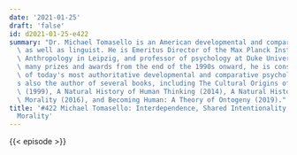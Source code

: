```yaml
---
date: '2021-01-25'
draft: 'false'
id: d2021-01-25-e422
summary: "Dr. Michael Tomasello is an American developmental and comparative psychologist,\
  \ as well as linguist. He is Emeritus Director of the Max Planck Institute for Evolutionary\
  \ Anthropology in Leipzig, and professor of psychology at Duke University. Earning\
  \ many prizes and awards from the end of the 1990s onward, he is considered one\
  \ of today's most authoritative developmental and comparative psychologists. He\u2019\
  s also the author of several books, including The Cultural Origins of Human Cognition\
  \ (1999), A Natural History of Human Thinking (2014), A Natural History of Human\
  \ Morality (2016), and Becoming Human: A Theory of Ontogeny (2019)."
title: '#422 Michael Tomasello: Interdependence, Shared Intentionality, Culture, and
  Morality'
---
```

{{< episode >}}

